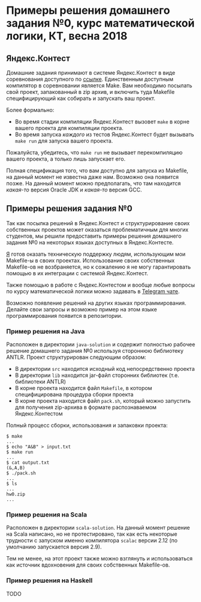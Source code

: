 Примеры решения домашнего задания №0, курс математической логики, КТ, весна 2018
========================
## Яндекс.Контест
Домашние задания принимают в системе Яндекс.Контест в виде соревнования 
доступного по [ссылке](https://contest.yandex.ru/contest/7696/enter/).
Единственным доступным компилятор в соревновании является Make. Вам необходимо
посылать свой проект, запакованный в zip архив, и включить туда Makefile
специфицирующий как собирать и запускать ваш проект.

Более формально:
* Во время стадии компиляции Яндекс.Контест вызовет `make` в корне вашего
проекта для компиляции проекта.
* Во время запуска *каждого* из тестов Яндекс.Контест будет вызывать
`make run` для запуска вашего проекта.

Пожалуйста, убедитесь, что `make run` не вызывает перекомпиляцию вашего
проекта, а только лишь запускает его.

Полная спецификация того, что вам доступно для запуска из Makefile, на данный
момент не известна даже нам. Возможно она появится позже. На данный момент
можно предполагать, что там находится *какая-то* версия Oracle JDK и
*какая-то* версия GCC.

## Примеры решения задания №0
Так как посылка решений в Яндекс.Контест и структурирование своих собственных
проектов может оказаться проблематичным для многих студентов, мы решили
предоставить примеры решения домашнего задания №0 на некоторых языках доступных
в Яндекс.Контесте.

[Я](https://github.com/itegulov) готов оказать техническую поддержку людям,
использующим мои Makefile-ы в своих проектах. Использование своих собственных
Makefile-ов не возбраняется, но к сожалению я не могу гарантировать помощью
в их интеграции с системой Яндекс.Контест.

Также помощью в работе с Яндекс.Контестом и вообще любые вопросы по курсу
математической логики можно задавать в
[Telegram чате](https://t.me/joinchat/BUsDzw1kLu64h48tHrb5oQ).

Возможно появление решений на других языках программирования. Делайте свои
запросы и возможно пример на этом языке программирования появится в
репозитории.
### Пример решения на Java
Расположен в директории `java-solution` и содержит полностью рабочее решение
домашнего задания №0 используя стороннюю библиотеку ANTLR. Проект
структурирован следующим образом:
* В директории `src` находится исходный код непосредственно проекта
* В директории `lib` находится jar-файл сторонних библиотек (т.е.
библиотеки ANTLR)
* В корне проекта находится файл `Makefile`, в котором специфицирована
процедура сборки проекта
* В корне проекта находится файл `pack.sh`, который можно запустить для
получения zip-архива в формате распознаваемом Яндекс.Контестом

Полный процесс сборки, использования и запаковки проекта:

```$bash
$ make
...
$ echo "A&B" > input.txt
$ make run
...
$ cat output.txt
(&,A,B)
$ ./pack.sh
...
$ ls
...
hw0.zip
...
```

### Пример решения на Scala
Расположен в директории `scala-solution`. На данный момент решение на Scala
написано, но не протестировано, так как есть некоторые трудности с запуском
именно компилятора `scalac` версии 2.12 (по умолчанию запускается версия 2.9).

Тем не менее, на этот проект также можно взглянуть и использоваться как
источник вдохновения для своих собственных Makefile-ов.

### Пример решения на Haskell
TODO